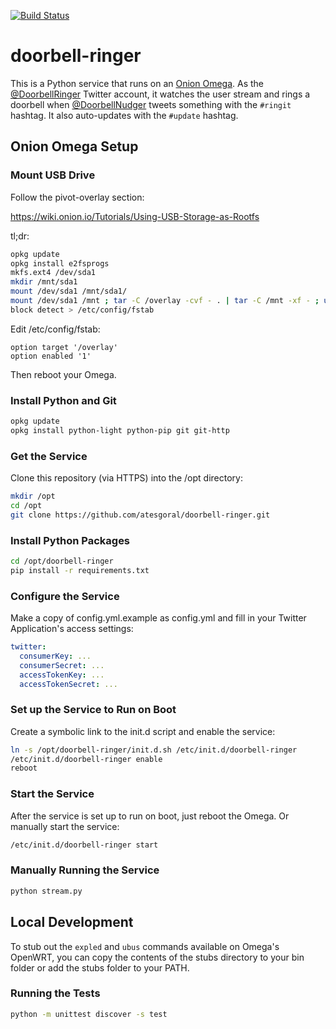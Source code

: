 [![Build Status](https://travis-ci.org/atesgoral/doorbell-ringer.svg?branch=master)](https://travis-ci.org/atesgoral/doorbell-ringer)

# doorbell-ringer
This is a Python service that runs on an [Onion Omega](https://onion.io/omega). As the [@DoorbellRinger](https://twitter.com/DoorbellRinger) Twitter account, it watches the user stream and rings a doorbell when [@DoorbellNudger](https://twitter.com/DoorbellNudger) tweets something with the `#ringit` hashtag. It also auto-updates with the `#update` hashtag.

## Onion Omega Setup

### Mount USB Drive

Follow the pivot-overlay section:

https://wiki.onion.io/Tutorials/Using-USB-Storage-as-Rootfs

tl;dr:

```sh
opkg update
opkg install e2fsprogs
mkfs.ext4 /dev/sda1
mkdir /mnt/sda1
mount /dev/sda1 /mnt/sda1/
mount /dev/sda1 /mnt ; tar -C /overlay -cvf - . | tar -C /mnt -xf - ; umount /mnt
block detect > /etc/config/fstab
```
Edit /etc/config/fstab:

```
option target '/overlay'
option enabled '1'
```

Then reboot your Omega.

### Install Python and Git

```sh
opkg update
opkg install python-light python-pip git git-http
```

### Get the Service

Clone this repository (via HTTPS) into the /opt directory:

```sh
mkdir /opt
cd /opt
git clone https://github.com/atesgoral/doorbell-ringer.git
```

### Install Python Packages

```sh
cd /opt/doorbell-ringer
pip install -r requirements.txt
```

### Configure the Service

Make a copy of config.yml.example as config.yml and fill in your Twitter Application's access settings:

```yml
twitter:
  consumerKey: ...
  consumerSecret: ...
  accessTokenKey: ...
  accessTokenSecret: ...
```

### Set up the Service to Run on Boot

Create a symbolic link to the init.d script and enable the service:

```sh
ln -s /opt/doorbell-ringer/init.d.sh /etc/init.d/doorbell-ringer
/etc/init.d/doorbell-ringer enable
reboot
```

### Start the Service

After the service is set up to run on boot, just reboot the Omega. Or manually start the service:

```sh
/etc/init.d/doorbell-ringer start
```

### Manually Running the Service

```sh
python stream.py
```

## Local Development

To stub out the `expled` and `ubus` commands available on Omega's OpenWRT, you can copy the contents of the stubs directory to your bin folder or add the stubs folder to your PATH.

### Running the Tests

```sh
python -m unittest discover -s test
```
